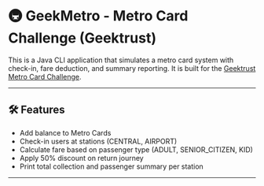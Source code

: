 # 🚇 GeekMetro - Metro Card Challenge (Geektrust)

This is a Java CLI application that simulates a metro card system with check-in, fare deduction, and summary reporting. It is built for the [Geektrust Metro Card Challenge](https://www.geektrust.in/coding/problem/metro).

---

## 🛠 Features

- Add balance to Metro Cards
- Check-in users at stations (CENTRAL, AIRPORT)
- Calculate fare based on passenger type (ADULT, SENIOR_CITIZEN, KID)
- Apply 50% discount on return journey
- Print total collection and passenger summary per station

---

